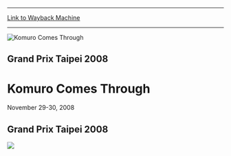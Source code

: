 
---
[Link to Wayback Machine](https://web.archive.org/web/20151206001710/http://magic.wizards.com/en/events/coverage/gptai08)

[_metadata_:description]:- "Grand Prix Taipei 2008"
[_metadata_:generator]:- "Drupal 7 (http://drupal.org)"
[_metadata_:node]:- "488101"
[_metadata_:source]:- "div-block-system-main"
[_metadata_:title]:- "Komuro Comes Through"
[_metadata_:wayback_capture_timestamp]:- "2015-12-06 00:17:10"
[_metadata_:wayback_raw_url]:- "https://web.archive.org/web/20151206001710id_/http://magic.wizards.com/en/events/coverage/gptai08"
[_metadata_:wayback_url]:- "http://magic.wizards.com/en/events/coverage/gptai08"
---







![Komuro Comes Through](https://media.magic.wizards.com/images/banner/large_1.jpg)





Grand Prix Taipei 2008
----------------------


Komuro Comes Through
====================




November 29-30, 2008












Grand Prix Taipei 2008
----------------------


![](https://media.magic.wizards.com/image_legacy_migration/mtg/images/daily/events/gptai08/final_blurb_photo.jpg)  



  

 

